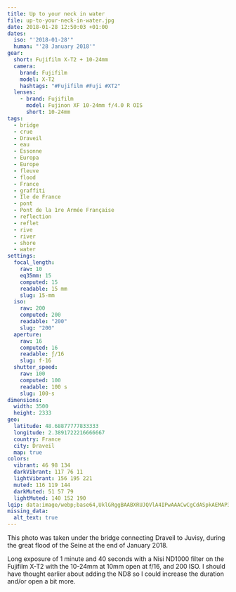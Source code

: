 ```yaml
---
title: Up to your neck in water
file: up-to-your-neck-in-water.jpg
date: 2018-01-28 12:50:03 +01:00
dates:
  iso: "'2018-01-28'"
  human: "'28 January 2018'"
gear:
  short: Fujifilm X-T2 + 10-24mm
  camera:
    brand: Fujifilm
    model: X-T2
    hashtags: "#Fujifilm #Fuji #XT2"
  lenses:
    - brand: Fujifilm
      model: Fujinon XF 10-24mm f/4.0 R OIS
      short: 10-24mm
tags:
  - bridge
  - crue
  - Draveil
  - eau
  - Essonne
  - Europa
  - Europe
  - fleuve
  - flood
  - France
  - graffiti
  - Ile de France
  - pont
  - Pont de la 1re Armée Française
  - reflection
  - reflet
  - rive
  - river
  - shore
  - water
settings:
  focal_length:
    raw: 10
    eq35mm: 15
    computed: 15
    readable: 15 mm
    slug: 15-mm
  iso:
    raw: 200
    computed: 200
    readable: "200"
    slug: "200"
  aperture:
    raw: 16
    computed: 16
    readable: ƒ/16
    slug: f-16
  shutter_speed:
    raw: 100
    computed: 100
    readable: 100 s
    slug: 100-s
dimensions:
  width: 3500
  height: 2333
geo:
  latitude: 48.68877777833333
  longitude: 2.3891722216666667
  country: France
  city: Draveil
  map: true
colors:
  vibrant: 46 98 134
  darkVibrant: 117 76 11
  lightVibrant: 156 195 221
  muted: 116 119 144
  darkMuted: 51 57 79
  lightMuted: 140 152 190
lqip: data:image/webp;base64,UklGRggBAABXRUJQVlA4IPwAAACwCgCdASpkAEMAP3GoyFi0v7IqMVhpg/AuCWcA0ftSSuNrdSDcnbDgN6iYeUQOg59wm15LyDgYwAfOavJ8R3CXqil3u3FVa7syV5Kz6Mm0J2h3COUt+yJf+1mHy9YAAP7otKy2mMNJzVyPdHYMbfu7xtuR/BtnH7a/fAF0cPnsZVoUy3Hsq35lCbnbt7eOGy/0UfAxmzU51leopsKr4B6da0vZc//M8iMegdSpEEHLRfL2NQ7OlYDhev8t9U0lCxpeh1I+1MtQCE6gZU4UaSZ9iomxDl82+IrVJY9BlrJcXqaGU8QB8CRFJsw2n/aoi3gdUNdaeaUZhELjwAA=
missing_data:
  alt_text: true
---
```


This photo was taken under the bridge connecting Draveil to Juvisy, during the great flood of the Seine at the end of January 2018.

Long exposure of 1 minute and 40 seconds with a Nisi ND1000 filter on the Fujifilm X-T2 with the 10-24mm at 10mm open at f/16, and 200 ISO. I should have thought earlier about adding the ND8 so I could increase the duration and/or open a bit more.
